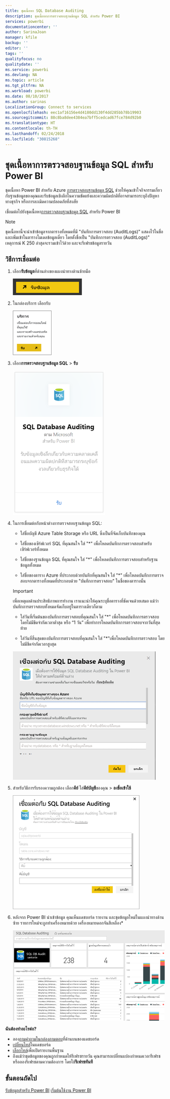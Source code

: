 ```yaml
---
title: ชุดเนื้อหา SQL Database Auditing
description: ชุดเนื้อหาการตรวจสอบฐานข้อมูล SQL สำหรับ Power BI
services: powerbi
documentationcenter: ''
author: SarinaJoan
manager: kfile
backup: ''
editor: ''
tags: ''
qualityfocus: no
qualitydate: ''
ms.service: powerbi
ms.devlang: NA
ms.topic: article
ms.tgt_pltfrm: NA
ms.workload: powerbi
ms.date: 08/10/2017
ms.author: sarinas
LocalizationGroup: Connect to services
ms.openlocfilehash: eec1af16156e4d4180dd130f4dd285bb78b19903
ms.sourcegitcommit: 88c8ba8dee4384ea7bff5cedcad67fce784d92b0
ms.translationtype: HT
ms.contentlocale: th-TH
ms.lasthandoff: 02/24/2018
ms.locfileid: "30815268"
---
```

# <a name="sql-database-auditing-content-pack-for-power-bi"></a>ชุดเนื้อหาการตรวจสอบฐานข้อมูล SQL สำหรับ Power BI
ชุดเนื้อหา Power BI สำหรับ Azure [การตรวจสอบฐานข้อมูล SQL](http://azure.microsoft.com/documentation/articles/sql-database-auditing-get-started/) ช่วยให้คุณเข้าใจกิจกรรมเกี่ยวกับฐานข้อมูลของคุณและรับข้อมูลเชิงลึกในความขัดแย้งและความผิดปกติที่อาจสามารถระบุถึงปัญหาทางธุรกิจ หรือการละเมิดความปลอดภัยที่สงสัย 

เชื่อมต่อไปยังชุดเนื้อหา[การตรวจสอบฐานข้อมูล SQL](https://app.powerbi.com/getdata/services/sql-db-auditing) สำหรับ Power BI

>[!NOTE]
>ชุดเนื้อหานี้จะนำเข้าข้อมูลจากตารางทั้งหมดที่มี "บันทึกการตรวจสอบ (AuditLogs)" แสดงไว้ในชื่อ และเพิ่มเข้าในตารางโมเดลข้อมูลเดี่ยว โดยตั้งชื่อเป็น "บันทึกการตรวจสอบ (AuditLogs)" เหตุการณ์ K 250 ล่าสุดจะรวมเข้าไว้ด้วย และจะรีเฟรชข้อมูลรายวัน

## <a name="how-to-connect"></a>วิธีการเชื่อมต่อ
1. เลือก**รับข้อมูล**ที่ด้านล่างของแผงนำทางด้านซ้ายมือ
   
   ![](media/service-connect-to-azure-sql-database-auditing/pbi_getdata.png) 
2. ในกล่องบริการ เลือกรับ
   
   ![](media/service-connect-to-azure-sql-database-auditing/pbi_getservices.png) 
3. เลือก**การตรวจสอบฐานข้อมูล SQL** \> **รับ**
   
   ![](media/service-connect-to-azure-sql-database-auditing/sqldbaudit.png)
4. ในการเชื่อมต่อกับหน้าต่างการตรวจสอบฐานข้อมูล SQL:
   
   - ใส่ชื่อบัญชี Azure Table Storage หรือ URL ซึ่งเป็นที่จัดเก็บบันทึกของคุณ
   
   - ใส่ชื่อของเซิร์ฟเวอร์ SQL ที่คุณสนใจ ใส่ "\*" เพื่อโหลดบันทึกการตรวจสอบสำหรับเซิร์ฟเวอร์ทั้งหมด
   
   - ใส่ชื่อของฐานข้อมูล SQL ที่คุณสนใจ ใส่ "\*" เพื่อโหลดบันทึกการตรวจสอบสำหรับฐานข้อมูลทั้งหมด
   
   - ใส่ชื่อของตาราง Azure ที่ประกอบด้วยบันทึกที่คุณสนใจ ใส่ "\*" เพื่อโหลดบันทึกการตรวจสอบจากตารางทั้งหมดที่ประกอบด้วย "บันทึกการตรวจสอบ" ในชื่อของตารางนั้น
   
   >[!IMPORTANT]
   >เพื่อเหตุผลด้านประสิทธิภาพการทำงาน เราแนะนำให้คุณระบุชื่อตารางที่ชัดเจนด้วยเสมอ แม้ว่าบันทึกการตรวจสอบทั้งหมดจัดเก็บอยู่ในตารางเดียวก็ตาม
   
   - ใส่วันที่เริ่มต้นของบันทึกการตรวจสอบที่คุณสนใจ ใส่ "\*" เพื่อโหลดบันทึกการตรวจสอบโดยไม่มีขีดจำกัดเวลาต่ำสุด หรือ “1 วัน” เพื่อทำการโหลดบันทึกการตรวจสอบจากวันที่สุดท้าย
   
   - ใส่วันที่สิ้นสุดของบันทึกการตรวจสอบที่คุณสนใจ ใส่ "\*"เพื่อโหลดบันทึกการตรวจสอบ โดยไม่มีขีดจำกัดเวลาสูงสุด
   
   ![](media/service-connect-to-azure-sql-database-auditing/dbauditing_param.png)
5. สำหรับวิธีการรับรองความถูกต้อง เลือก**คีย์** ใส่**คีย์บัญชี**ของคุณ \> **ลงชื่อเข้าใช้**
   
   ![](media/service-connect-to-azure-sql-database-auditing/pbi_sqlauditing3.png)
6. หลังจาก Power BI นำเข้าข้อมูล คุณเห็นแดชบอร์ด รายงาน และชุดข้อมูลใหม่ในแผงนำทางด้านซ้าย รายการใหม่จะถูกทำเครื่องหมายด้วย เครื่องหมายดอกจันสีเหลือง\*
   
   ![](media/service-connect-to-azure-sql-database-auditing/pbi_sqldbauditingnewdash.png)

**ฉันต้องทำอะไรต่อ?**

* ลอง[ถามคำถามในกล่องถามตอบ](power-bi-q-and-a.md)ที่ด้านบนของแดชบอร์ด
* [เปลี่ยนไทล์](service-dashboard-edit-tile.md)ในแดชบอร์ด
* [เลือกไทล์](service-dashboard-tiles.md)เพื่อเปิดรายงานพื้นฐาน
* ถึงแม้ว่าชุดข้อมูลของคุณถูกกำหนดให้รีเฟรซรายวัน คุณสามารถเปลี่ยนแปลงกำหนดเวลารีเฟรช หรือลองรีเฟรชตามความต้องการ โดยใช้**รีเฟรชทันที**

## <a name="next-steps"></a>ขั้นตอนถัดไป
[รับข้อมูลสำหรับ Power BI](service-get-data.md)
[เริ่มต้นใช้งาน Power BI](service-get-started.md)
